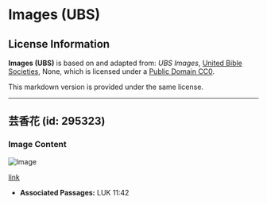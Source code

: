 # Images (UBS)

## License Information

**Images (UBS)** is based on and adapted from: _UBS Images_, [United Bible Societies](https://unitedbiblesocieties.org/), None, which is licensed under a [Public Domain CC0](https://creativecommons.org/public-domain/cc0/).

This markdown version is provided under the same license.



--------------------------------

## 芸香花 (id: 295323)

### Image Content

![Image](https://cdn.aquifer.bible/aquifer-content/resources/Media/WEB-0773_rue_flower.jpg)

[link](https://cdn.aquifer.bible/aquifer-content/resources/Media/WEB-0773_rue_flower.jpg)

* **Associated Passages:** LUK 11:42

